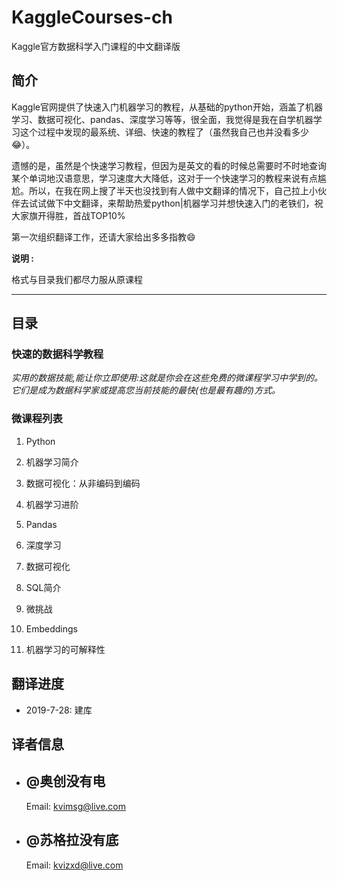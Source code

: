 # KaggleCourses-ch #

Kaggle官方数据科学入门课程的中文翻译版

## 简介 #

Kaggle官网提供了快速入门机器学习的教程，从基础的python开始，涵盖了机器学习、数据可视化、pandas、深度学习等等，很全面，我觉得是我在自学机器学习这个过程中发现的最系统、详细、快速的教程了（虽然我自己也并没看多少😂）。

遗憾的是，虽然是个快速学习教程，但因为是英文的看的时候总需要时不时地查询某个单词地汉语意思，学习速度大大降低，这对于一个快速学习的教程来说有点尴尬。所以，在我在网上搜了半天也没找到有人做中文翻译的情况下，自己拉上小伙伴去试试做下中文翻译，来帮助热爱python|机器学习并想快速入门的老铁们，祝大家旗开得胜，首战TOP10%

第一次组织翻译工作，还请大家给出多多指教😄

**说明 :**

格式与目录我们都尽力服从原课程

----------

## 目录 #

### 快速的数据科学教程 #

*实用的数据技能,能让你立即使用:这就是你会在这些免费的微课程学习中学到的。
它们是成为数据科学家或提高您当前技能的最快(也是最有趣的)方式。*

### 微课程列表 #

1. Python
  
2. 机器学习简介

3. 数据可视化：从非编码到编码

4. 机器学习进阶

5. Pandas

6. 深度学习

7. 数据可视化

8. SQL简介

9. 微挑战

10. Embeddings

11. 机器学习的可解释性

## 翻译进度 #
  
- 2019-7-28: 建库

## 译者信息 #

- ## @奥创没有电 #

    Email: kvimsg@live.com

- ## @苏格拉没有底 #

    Email: kvizxd@live.com

